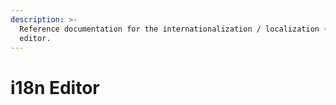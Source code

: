 ```yaml
---
description: >-
  Reference documentation for the internationalization / localization (i18n)
  editor.
---
```


# i18n Editor


